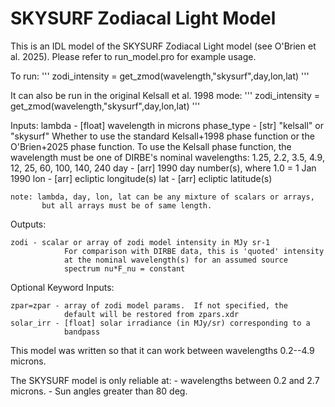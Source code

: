 # SKYSURF Zodiacal Light Model

This is an IDL model of the SKYSURF Zodiacal Light model (see O'Brien et al. 2025). Please refer to run_model.pro for example usage.

To run:
'''
zodi_intensity = get_zmod(wavelength,"skysurf",day,lon,lat)
'''

It can also be run in the original Kelsall et al. 1998 mode:
'''
zodi_intensity = get_zmod(wavelength,"skysurf",day,lon,lat)
'''

Inputs:
	lambda     - [float] wavelength in microns
	phase_type - [str] "kelsall" or "skysurf"
				Whether to use the standard Kelsall+1998 phase function 
				or the O'Brien+2025 phase function. To use the Kelsall 
				phase function, the wavelength must be one of DIRBE's 
				nominal wavelengths: 1.25, 2.2, 3.5, 4.9, 12, 25, 60, 
				100, 140, 240
	day        - [arr] 1990 day number(s), where 1.0 = 1 Jan 1990
	lon        - [arr] ecliptic longitude(s)
	lat        - [arr] ecliptic latitude(s)

	note: lambda, day, lon, lat can be any mixture of scalars or arrays, 
           but all arrays must be of same length.

Outputs:

	zodi - scalar or array of zodi model intensity in MJy sr-1
				For comparison with DIRBE data, this is 'quoted' intensity
				at the nominal wavelength(s) for an assumed source
				spectrum nu*F_nu = constant

Optional Keyword Inputs:

	zpar=zpar - array of zodi model params.  If not specified, the
				default will be restored from zpars.xdr
	solar_irr - [float] solar irradiance (in MJy/sr) corresponding to a 
				bandpass


This model was written so that it can work between wavelengths 0.2--4.9 microns. 

The SKYSURF model is only reliable at:
	- wavelengths between 0.2 and 2.7 microns.
	- Sun angles greater than 80 deg.

